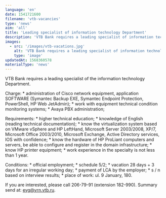```yaml
---
language: 'en'
date: 1541721600
filename: 'vtb-vacancies'
type: 'news'
aim: 'all'
title: 'Leading specialist of information technology Department'
description: 'VTB Bank requires a leading specialist of information technology Department...'
images:
  - src: '/images/vtb-vacations.jpg'
    alt: 'VTB Bank requires a leading specialist of information technology Department'
    type: 'image'
updatedAt: 1568360578
materialType: 'news'
---
```

VTB Bank requires a leading specialist of the information technology Department.

Charge: \* administration of Cisco network equipment, application SOFTWARE (Symantec Backup EXE, Symantec Endpoint Protection, PowerShell, HP Web JetAdmin); \* work with equipment technical condition monitoring systems; \* Avaya PBX administration;

Requirements: \* higher technical education; \* knowledge of English (reading technical documentation); \* know the virtualization system based on VMware vSphere and HP LeftHand, Microsoft Server 2003/2008, XP/7, Microsoft Office 2003/2010, Microsoft Exchange, Active Directory services, IOS with confidence; \* know the hardware of HP ProLiant computers and servers, be able to configure and register in the domain infrastructure; \* know HP printer equipment; \* work experience in the specialty is not less than 1 year.

Conditions: \* official employment; \* schedule 5/2; \* vacation 28 days + 3 days for an irregular working day; \* payment of LCA by the employer; \* s / n based on interview results; \* place of work: ul. 9 January, 180.

If you are interested, please call 206-79-91 (extension 182-990). Summary send at: [evg@vrn.vtb.ru](mailto:evg@vrn.vtb.ru).
